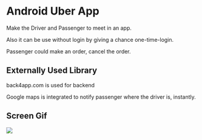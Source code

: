 # Android Uber App

Make the Driver and Passenger to meet in an app.

Also it can be use without login by giving a chance one-time-login.

Passenger could make an order, cancel the order.



## Externally Used Library ##

back4app.com is used for backend

Google maps is integrated to notify passenger where the driver is, instantly.



## Screen Gif


![](https://github.com/ncpy/UberClone/blob/master/app/src/main/res/raw/uber.gif)
